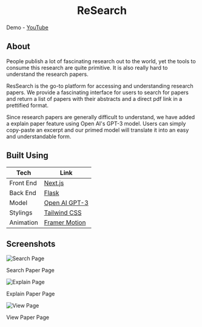 <h1 align="center">
ReSearch
</h1>

Demo - [YouTube](https://www.youtube.com/watch?v=JnMSISVfTYc)

## About

<p> People publish a lot of fascinating research out to the world, yet the tools to consume this research are quite primitive. It is also really hard to understand the research papers. </p>
  
<p>ResSearch is the go-to platform for accessing and understanding research papers. We provide a fascinating interface for users to search for papers and return a list of papers with their abstracts and a direct pdf link in a prettified format.

Since research papers are generally difficult to understand, we have added a explain paper feature using Open AI's GPT-3 model. Users can simply copy-paste an excerpt and our primed model will translate it into an easy and understandable form.

</p>
  
## Built Using

| Tech             | Link                                                                |
| ----------------- | ------------------------------------------------------------------ |
| Front End | [Next.js](https://nextjs.org/)|
| Back End | [Flask](https://flask.palletsprojects.com/en/2.2.x/)|
| Model | [Open AI GPT-3](https://openai.com/api/)|
| Stylings | [Tailwind CSS](https://tailwindcss.com/docs/)|
| Animation | [Framer Motion](https://www.framer.com/motion/) |




## Screenshots
![Search Page](https://d112y698adiu2z.cloudfront.net/photos/production/software_photos/002/307/016/datas/gallery.jpg)

Search Paper Page

![Explain Page](https://d112y698adiu2z.cloudfront.net/photos/production/software_photos/002/307/017/datas/gallery.jpg)

Explain Paper Page

![View Page](https://d112y698adiu2z.cloudfront.net/photos/production/software_photos/002/307/019/datas/gallery.jpg)

View Paper Page


